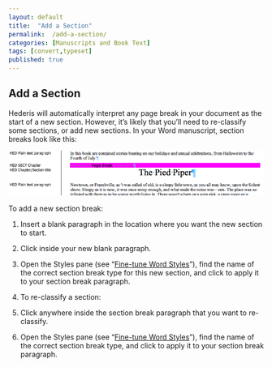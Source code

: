 ```yaml
---
layout: default
title:  "Add a Section"
permalink:  /add-a-section/
categories: [Manuscripts and Book Text]
tags: [convert,typeset]
published: true
---
```


<section data-type="chapter" class="hsecchapter" data-hederis-type="hsecchapter" id="add-a-section" data-pi-attrs="id: add-a-section; data-tags: convert,typeset;" role="doc-chapter" data-tags="convert,typeset" data-author-name=" " data-book-title=" " title="Add a Section"><h1 data-hederis-type="hblkchaptitle" class="hblkchaptitle" id="p2iElGzVX">Add a Section</h1>
    <p class="hblkp" data-hederis-type="hblkp" id="peTjh3yBP">Hederis will automatically interpret any page break in your document as the start of a new section. However, it&#8217;s likely that you&#8217;ll need to re-classify some sections, or add new sections. In your Word manuscript, section breaks look like this:</p>
    <img data-hederis-type="hblkimg" class="hblkimg" id="p7y4wWVXP" src="/images/sectbr.png"/>
    <p class="hblkp" data-hederis-type="hblkp" id="pPqhapOrV">To add a new section break:</p>
    <ol class="hwprnum-list" data-hederis-type="hwprnum-list" id="pK2fTso9H"><li class="hblkoli" data-hederis-type="hblkoli" id="li0QdddHnH"><p class="hblkoli" data-hederis-type="hblkoli" id="pYTEEFdIW">Insert a blank paragraph in the location where you want the new section to start.</p></li>
    <li class="hblkoli" data-hederis-type="hblkoli" id="liGhKuP5Gx"><p class="hblkoli" data-hederis-type="hblkoli" id="pZkmTatOH">Click inside your new blank paragraph.</p></li>
    <li class="hblkoli" data-hederis-type="hblkoli" id="li14x4HYIN"><p class="hblkoli" data-hederis-type="hblkoli" id="p8hquxgD5">Open the Styles pane (see &#8220;<a href="{% post_url 2019-07-09-15-Fine-tuneWordStyles %}"><span class="Hyperlink">Fine-tune Word Styles</span></a>&#8221;), find the name of the correct section break type for this new section, and click to apply it to your section break paragraph.</p></li>
    <li class="hblkoli" data-hederis-type="hblkoli" id="liWq0Wl4bT"><p class="hblkoli" data-hederis-type="hblkoli" id="pEdErNUsp">To re-classify a section:</p></li>
    <li class="hblkoli" data-hederis-type="hblkoli" id="liNP313xnP"><p class="hblkoli" data-hederis-type="hblkoli" id="pTWkb6qWI">Click anywhere inside the section break paragraph that you want to re-classify.</p></li>
    <li class="hblkoli" data-hederis-type="hblkoli" id="liG7cCuN7I"><p class="hblkoli" data-hederis-type="hblkoli" id="ptbLR32jX">Open the Styles pane (see &#8220;<a href="{% post_url 2019-07-09-15-Fine-tuneWordStyles %}"><span class="Hyperlink">Fine-tune Word Styles</span></a>&#8221;), find the name of the correct section break type, and click to apply it to your section break paragraph.</p></li>
    </ol>
    </section>
    